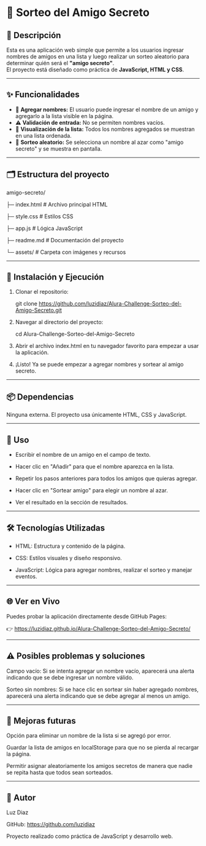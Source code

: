 # 🎁 Sorteo del Amigo Secreto

## 📄 Descripción
Esta es una aplicación web simple que permite a los usuarios ingresar nombres de amigos en una lista y luego realizar un sorteo aleatorio para determinar quién será el **"amigo secreto"**.  
El proyecto está diseñado como práctica de **JavaScript, HTML y CSS**.

---

## ✨ Funcionalidades
- 📝 **Agregar nombres:** El usuario puede ingresar el nombre de un amigo y agregarlo a la lista visible en la página.  
- ⚠️ **Validación de entrada:** No se permiten nombres vacíos.  
- 📃 **Visualización de la lista:** Todos los nombres agregados se muestran en una lista ordenada.  
- 🎉 **Sorteo aleatorio:** Se selecciona un nombre al azar como "amigo secreto" y se muestra en pantalla.

---

## 🗂 Estructura del proyecto


amigo-secreto/

├─ index.html # Archivo principal HTML

├─ style.css # Estilos CSS

├─ app.js # Lógica JavaScript

├─ readme.md # Documentación del proyecto

└─ assets/ # Carpeta con imágenes y recursos

---


## 🚀 Instalación y Ejecución

1. Clonar el repositorio:
   
   git clone https://github.com/luzidiaz/Alura-Challenge-Sorteo-del-Amigo-Secreto.git
   
   
3. Navegar al directorio del proyecto:
   
   cd Alura-Challenge-Sorteo-del-Amigo-Secreto


3. Abrir el archivo index.html en tu navegador favorito para empezar a usar la aplicación.


4. ¡Listo! Ya se puede empezar a agregar nombres y sortear al amigo secreto.

---

## 📦 Dependencias

Ninguna externa. El proyecto usa únicamente HTML, CSS y JavaScript.

---

## 🚀 Uso

- Escribir el nombre de un amigo en el campo de texto.

- Hacer clic en "Añadir" para que el nombre aparezca en la lista.

- Repetir los pasos anteriores para todos los amigos que quieras agregar.

- Hacer clic en "Sortear amigo" para elegir un nombre al azar.

- Ver el resultado en la sección de resultados.

---

## 🛠 Tecnologías Utilizadas

- HTML: Estructura y contenido de la página.

- CSS: Estilos visuales y diseño responsivo.

- JavaScript: Lógica para agregar nombres, realizar el sorteo y manejar eventos.

---

## 🌐 Ver en Vivo

Puedes probar la aplicación directamente desde GitHub Pages:

👉 https://luzidiaz.github.io/Alura-Challenge-Sorteo-del-Amigo-Secreto/

---

## ⚠️ Posibles problemas y soluciones

Campo vacío: Si se intenta agregar un nombre vacío, aparecerá una alerta indicando que se debe ingresar un nombre válido.

Sorteo sin nombres: Si se hace clic en sortear sin haber agregado nombres, aparecerá una alerta indicando que se debe agregar al menos un amigo.

---

## 🌟 Mejoras futuras

Opción para eliminar un nombre de la lista si se agregó por error.

Guardar la lista de amigos en localStorage para que no se pierda al recargar la página.

Permitir asignar aleatoriamente los amigos secretos de manera que nadie se repita hasta que todos sean sorteados.

---

## 👤 Autor
Luz Diaz

GitHub: https://github.com/luzidiaz

Proyecto realizado como práctica de JavaScript y desarrollo web.

